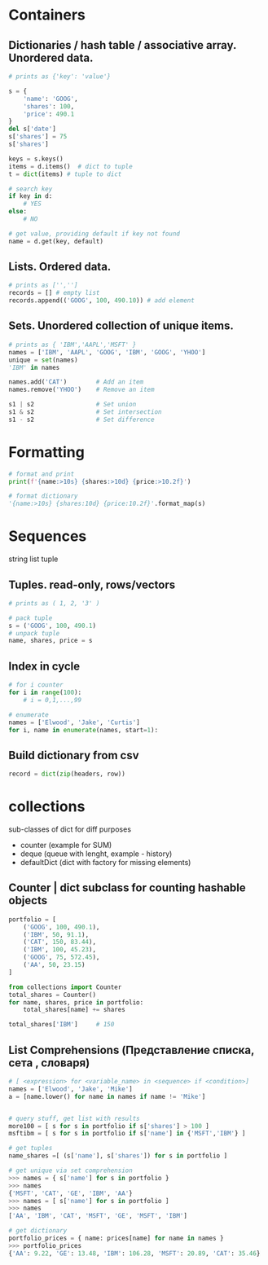# Containers

## Dictionaries / hash table / associative array. Unordered data.
```python
# prints as {'key': 'value'}

s = {
    'name': 'GOOG',
    'shares': 100,
    'price': 490.1
}
del s['date']
s['shares'] = 75
s['shares']

keys = s.keys()
items = d.items()  # dict to tuple
t = dict(items) # tuple to dict

# search key
if key in d:
    # YES
else:
    # NO

# get value, providing default if key not found
name = d.get(key, default)

```

## Lists. Ordered data.
```python
# prints as ['','']
records = [] # empty list
records.append(('GOOG', 100, 490.10)) # add element

```

## Sets. Unordered collection of unique items.
```python
# prints as { 'IBM','AAPL','MSFT' }
names = ['IBM', 'AAPL', 'GOOG', 'IBM', 'GOOG', 'YHOO']
unique = set(names)
'IBM' in names

names.add('CAT')        # Add an item
names.remove('YHOO')    # Remove an item

s1 | s2                 # Set union
s1 & s2                 # Set intersection
s1 - s2                 # Set difference
```

# Formatting
```python
# format and print
print(f'{name:>10s} {shares:>10d} {price:>10.2f}')

# format dictionary
'{name:>10s} {shares:10d} {price:10.2f}'.format_map(s)


```




# Sequences
string
list
tuple

## Tuples. read-only, rows/vectors
```python
# prints as ( 1, 2, '3' )

# pack tuple
s = ('GOOG', 100, 490.1)
# unpack tuple
name, shares, price = s
```

## Index in cycle
```python
# for i counter
for i in range(100):
    # i = 0,1,...,99

# enumerate
names = ['Elwood', 'Jake', 'Curtis']
for i, name in enumerate(names, start=1):
```

## Build dictionary from csv
```python
record = dict(zip(headers, row))
```

# collections
sub-classes of dict for diff purposes
- counter (example for SUM)
- deque (queue with lenght, example - history)
- defaultDict (dict with factory for missing elements)

## Counter 	| dict subclass for counting hashable objects
```python
portfolio = [
    ('GOOG', 100, 490.1),
    ('IBM', 50, 91.1),
    ('CAT', 150, 83.44),
    ('IBM', 100, 45.23),
    ('GOOG', 75, 572.45),
    ('AA', 50, 23.15)
]

from collections import Counter
total_shares = Counter()
for name, shares, price in portfolio:
    total_shares[name] += shares

total_shares['IBM']     # 150

```

## List Comprehensions (Представление списка, сета , словаря)
```python
# [ <expression> for <variable_name> in <sequence> if <condition>]
names = ['Elwood', 'Jake', 'Mike']
a = [name.lower() for name in names if name != 'Mike']


# query stuff, get list with results
more100 = [ s for s in portfolio if s['shares'] > 100 ]
msftibm = [ s for s in portfolio if s['name'] in {'MSFT','IBM'} ]

# get tuples
name_shares =[ (s['name'], s['shares']) for s in portfolio ]

# get unique via set comprehension
>>> names = { s['name'] for s in portfolio }
>>> names
{'MSFT', 'CAT', 'GE', 'IBM', 'AA'}
>>> names = [ s['name'] for s in portfolio ]
>>> names
['AA', 'IBM', 'CAT', 'MSFT', 'GE', 'MSFT', 'IBM']

# get dictionary
portfolio_prices = { name: prices[name] for name in names }
>>> portfolio_prices
{'AA': 9.22, 'GE': 13.48, 'IBM': 106.28, 'MSFT': 20.89, 'CAT': 35.46}
```
